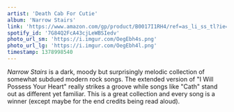 ```yaml
---
artist: 'Death Cab For Cutie'
album: 'Narrow Stairs'
link: 'https://www.amazon.com/gp/product/B0017I1RH4/ref=as_li_ss_tl?ie=UTF8&amp;camp=1789&amp;creative=390957&amp;creativeASIN=B0017I1RH4&amp;linkCode=as2&amp;tag=besalbintheun-20'
spotify_id: '7G84Q2FcA43cjLeWBSIedv'
photo_url_sm: 'https://i.imgur.com/OegEbh4s.png'
photo_url_lg: 'https://i.imgur.com/OegEbh4l.png'
timestamp: 1378998540
---
```

*Narrow Stairs* is a dark, moody but surprisingly melodic collection of somewhat subdued modern rock songs. The extended version of "I Will Possess Your Heart" really strikes a groove while songs like "Cath" stand out as different yet familiar. This is a great collection and every song is a winner (except maybe for the end credits being read aloud).